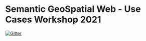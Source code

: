 # Semantic GeoSpatial Web - Use Cases Workshop 2021

[![Gitter](https://badges.gitter.im/lotico/community.svg)](https://gitter.im/lotico/sgsw2021?utm_source=badge&utm_medium=badge&utm_campaign=pr-badge)
